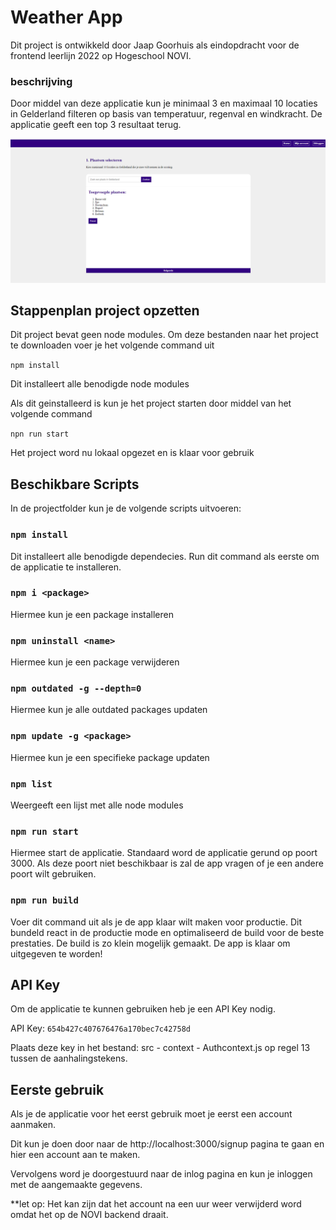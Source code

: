 # Weather App

Dit project is ontwikkeld door Jaap Goorhuis als eindopdracht voor de frontend leerlijn 2022 op Hogeschool NOVI.

### beschrijving
Door middel van deze applicatie kun je minimaal 3 en maximaal 10 locaties in Gelderland
filteren op basis van temperatuur, regenval en windkracht. De applicatie geeft een top 3 resultaat
terug. 

![img.png](img.png)
## Stappenplan project opzetten

Dit project bevat geen node modules. 
Om deze bestanden naar het project te downloaden voer je het volgende command uit

`npm install`

Dit installeert alle benodigde node modules

Als dit geinstalleerd is kun je het project starten door middel van het volgende command

`npn run start`

Het project word nu lokaal opgezet en is klaar voor gebruik
## Beschikbare Scripts

In de projectfolder kun je de volgende scripts uitvoeren:

### `npm install`
Dit installeert alle benodigde dependecies. Run dit command als eerste om de applicatie te installeren.

### `npm i <package>`
Hiermee kun je een package installeren

### `npm uninstall <name>`
Hiermee kun je een package verwijderen

### `npm outdated -g --depth=0`
Hiermee kun je alle outdated packages updaten

### `npm update -g <package>`
Hiermee kun je een specifieke package updaten

### `npm list`
Weergeeft een lijst met alle node modules

### `npm run start`
Hiermee start de applicatie. 
Standaard word de applicatie gerund op poort 3000. Als deze poort niet beschikbaar is zal de app vragen of 
je een andere poort wilt gebruiken. 

### `npm run build`

Voer dit command uit als je de app klaar wilt maken voor productie.
Dit bundeld react in de productie mode en optimaliseerd de build voor de beste prestaties.
De build is zo klein mogelijk gemaakt.
De app is klaar om uitgegeven te worden!

## API Key

Om de applicatie te kunnen gebruiken heb je een API Key nodig.

API Key:
`654b427c407676476a170bec7c42758d`

Plaats deze key in het bestand: src - context - Authcontext.js op regel 13 tussen de aanhalingstekens.

## Eerste gebruik
Als je de applicatie voor het eerst gebruik moet je eerst een account aanmaken.

Dit kun je doen door naar de http://localhost:3000/signup pagina te gaan en hier een account aan te maken.

Vervolgens word je doorgestuurd naar de inlog pagina en kun je inloggen met de aangemaakte gegevens.

**let op: Het kan zijn dat het account na een uur weer verwijderd word omdat het op de NOVI backend draait.